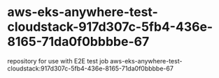 # aws-eks-anywhere-test-cloudstack-917d307c-5fb4-436e-8165-71da0f0bbbbe-67
repository for use with E2E test job aws-eks-anywhere-test-cloudstack:917d307c-5fb4-436e-8165-71da0f0bbbbe-67
